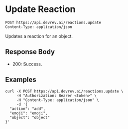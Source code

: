 # Update Reaction

```http
POST https://api.devrev.ai/reactions.update
Content-Type: application/json
```

Updates a reaction for an object.



## Response Body

- 200: Success.

## Examples

```shell
curl -X POST https://api.devrev.ai/reactions.update \
     -H "Authorization: Bearer <token>" \
     -H "Content-Type: application/json" \
     -d '{
  "action": "add",
  "emoji": "emoji",
  "object": "object"
}'
```
